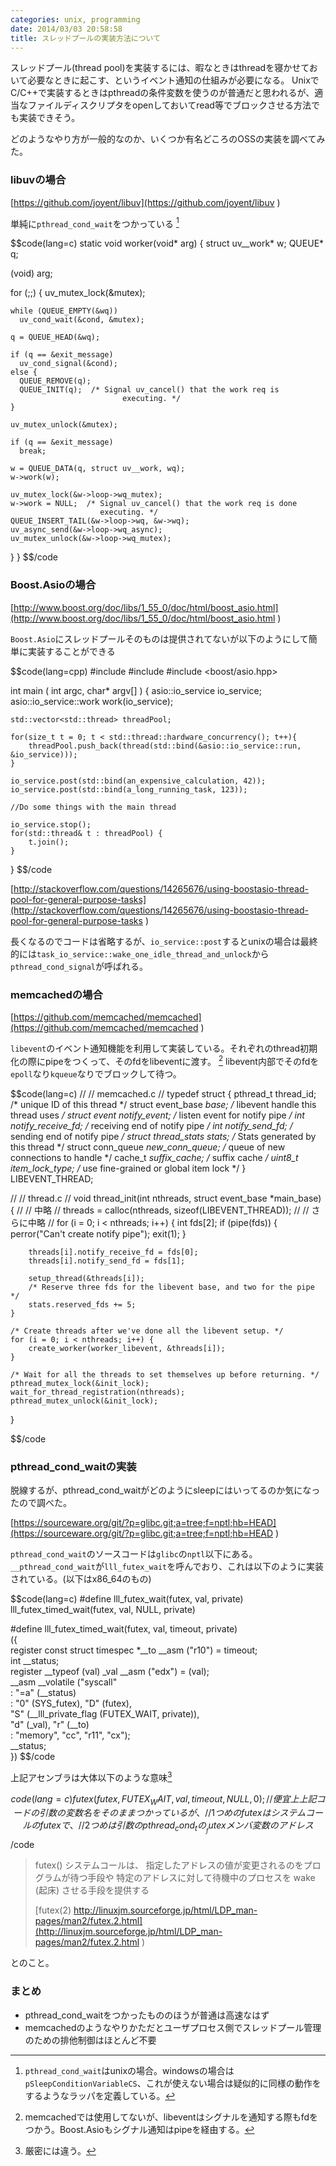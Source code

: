 ```yaml
---
categories: unix, programming
date: 2014/03/03 20:58:58
title: スレッドプールの実装方法について
---
```


スレッドプール(thread pool)を実装するには、暇なときはthreadを寝かせておいて必要なときに起こす、というイベント通知の仕組みが必要になる。
UnixでC/C++で実装するときはpthreadの条件変数を使うのが普通だと思われるが、適当なファイルディスクリプタをopenしておいてread等でブロックさせる方法でも実装できそう。

どのようなやり方が一般的なのか、いくつか有名どころのOSSの実装を調べてみた。

### libuvの場合

[https://github.com/joyent/libuv](https://github.com/joyent/libuv ) 

単純に`pthread_cond_wait`をつかっている [^1] 

$$code(lang=c)
static void worker(void* arg) {
  struct uv__work* w;
  QUEUE* q;

  (void) arg;

  for (;;) {
    uv_mutex_lock(&mutex);

    while (QUEUE_EMPTY(&wq))
      uv_cond_wait(&cond, &mutex);

    q = QUEUE_HEAD(&wq);

    if (q == &exit_message)
      uv_cond_signal(&cond);
    else {
      QUEUE_REMOVE(q);
      QUEUE_INIT(q);  /* Signal uv_cancel() that the work req is
                             executing. */
    }

    uv_mutex_unlock(&mutex);

    if (q == &exit_message)
      break;

    w = QUEUE_DATA(q, struct uv__work, wq);
    w->work(w);

    uv_mutex_lock(&w->loop->wq_mutex);
    w->work = NULL;  /* Signal uv_cancel() that the work req is done
                        executing. */
    QUEUE_INSERT_TAIL(&w->loop->wq, &w->wq);
    uv_async_send(&w->loop->wq_async);
    uv_mutex_unlock(&w->loop->wq_mutex);
  }
}
$$/code


### Boost.Asioの場合

[http://www.boost.org/doc/libs/1_55_0/doc/html/boost_asio.html](http://www.boost.org/doc/libs/1_55_0/doc/html/boost_asio.html ) 

`Boost.Asio`にスレッドプールそのものは提供されてないが以下のようにして簡単に実装することができる

$$code(lang=cpp)
#include <thread>
#include <functional>
#include <boost/asio.hpp>

int main ( int argc, char* argv[] ) {
    asio::io_service io_service;
    asio::io_service::work work(io_service);

    std::vector<std::thread> threadPool;

    for(size_t t = 0; t < std::thread::hardware_concurrency(); t++){
        threadPool.push_back(thread(std::bind(&asio::io_service::run, &io_service)));
    }

    io_service.post(std::bind(an_expensive_calculation, 42));
    io_service.post(std::bind(a_long_running_task, 123));

    //Do some things with the main thread

    io_service.stop();
    for(std::thread& t : threadPool) {
        t.join();
    }
}
$$/code

[http://stackoverflow.com/questions/14265676/using-boostasio-thread-pool-for-general-purpose-tasks](http://stackoverflow.com/questions/14265676/using-boostasio-thread-pool-for-general-purpose-tasks ) 

長くなるのでコードは省略するが、`io_service::post`するとunixの場合は最終的には`task_io_service::wake_one_idle_thread_and_unlock`から`pthread_cond_signal`が呼ばれる。



### memcachedの場合

[https://github.com/memcached/memcached](https://github.com/memcached/memcached ) 

`libevent`のイベント通知機能を利用して実装している。それぞれのthread初期化の際にpipeをつくって、そのfdをlibeventに渡す。 [^2]  libevent内部でそのfdを`epoll`なり`kqueue`なりでブロックして待つ。

$$code(lang=c)
//
// memcached.c
//
typedef struct {
    pthread_t thread_id;        /* unique ID of this thread */
    struct event_base *base;    /* libevent handle this thread uses */
    struct event notify_event;  /* listen event for notify pipe */
    int notify_receive_fd;      /* receiving end of notify pipe */
    int notify_send_fd;         /* sending end of notify pipe */
    struct thread_stats stats;  /* Stats generated by this thread */
    struct conn_queue *new_conn_queue; /* queue of new connections to handle */
    cache_t *suffix_cache;      /* suffix cache */
    uint8_t item_lock_type;     /* use fine-grained or global item lock */
} LIBEVENT_THREAD;


//
// thread.c
//
void thread_init(int nthreads, struct event_base *main_base) {
//
// 中略
//
    threads = calloc(nthreads, sizeof(LIBEVENT_THREAD));
//
// さらに中略
//
    for (i = 0; i < nthreads; i++) {
        int fds[2];
        if (pipe(fds)) {
            perror("Can't create notify pipe");
            exit(1);
        }

        threads[i].notify_receive_fd = fds[0];
        threads[i].notify_send_fd = fds[1];

        setup_thread(&threads[i]);
        /* Reserve three fds for the libevent base, and two for the pipe */
        stats.reserved_fds += 5;
    }

    /* Create threads after we've done all the libevent setup. */
    for (i = 0; i < nthreads; i++) {
        create_worker(worker_libevent, &threads[i]);
    }

    /* Wait for all the threads to set themselves up before returning. */
    pthread_mutex_lock(&init_lock);
    wait_for_thread_registration(nthreads);
    pthread_mutex_unlock(&init_lock);
}

$$/code

### pthread_cond_waitの実装

脱線するが、pthread_cond_waitがどのようにsleepにはいってるのか気になったので調べた。

[https://sourceware.org/git/?p=glibc.git;a=tree;f=nptl;hb=HEAD](https://sourceware.org/git/?p=glibc.git;a=tree;f=nptl;hb=HEAD ) 

`pthread_cond_wait`のソースコードは`glibc`の`nptl`以下にある。
`__pthread_cond_wait`が`lll_futex_wait`を呼んでおり、これは以下のように実装されている。(以下はx86_64のもの) 


$$code(lang=c)
#define lll_futex_wait(futex, val, private) \
  lll_futex_timed_wait(futex, val, NULL, private)


#define lll_futex_timed_wait(futex, val, timeout, private) \
  ({									      \
    register const struct timespec *__to __asm ("r10") = timeout;	      \
    int __status;							      \
    register __typeof (val) _val __asm ("edx") = (val);			      \
    __asm __volatile ("syscall"						      \
		      : "=a" (__status)					      \
		      : "0" (SYS_futex), "D" (futex),			      \
			"S" (__lll_private_flag (FUTEX_WAIT, private)),	      \
			"d" (_val), "r" (__to)				      \
		      : "memory", "cc", "r11", "cx");			      \
    __status;								      \
  })
$$/code

上記アセンブラは大体以下のような意味[^3] 

$$code(lang=c)
futex(futex, FUTEX_WAIT, val, timeout, NULL, 0);  // 便宜上上記コードの引数の変数名をそのままつかっているが、
                                                  // 1つめのfutexはシステムコールのfutexで、
                                                  // 2つめは引数のpthread_cond_tの__futexメンバ変数のアドレス
$$/code

> futex() システムコールは、 指定したアドレスの値が変更されるのをプログラムが待つ手段や 特定のアドレスに対して待機中のプロセスを wake (起床) させる手段を提供する 
>
> [futex(2) http://linuxjm.sourceforge.jp/html/LDP_man-pages/man2/futex.2.html](http://linuxjm.sourceforge.jp/html/LDP_man-pages/man2/futex.2.html )

とのこと。

### まとめ

* pthread_cond_waitをつかったもののほうが普通は高速なはず
* memcachedのようなやりかただとユーザプロセス側でスレッドプール管理のための排他制御はほとんど不要



[^1]: `pthread_cond_wait`はunixの場合。windowsの場合は`pSleepConditionVariableCS`、これが使えない場合は疑似的に同様の動作をするようなラッパを定義している。
[^2]: memcachedでは使用してないが、libeventはシグナルを通知する際もfdをつかう。Boost.Asioもシグナル通知はpipeを経由する。
[^3]: 厳密には違う。
